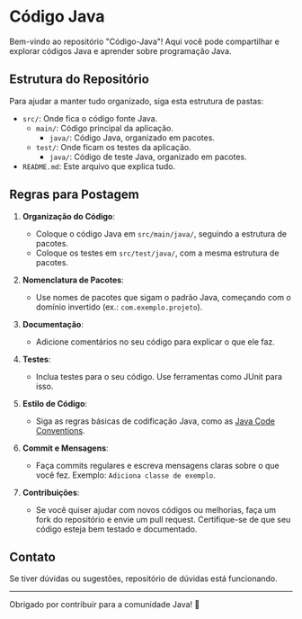 # Código Java

Bem-vindo ao repositório "Código-Java"! Aqui você pode compartilhar e explorar códigos Java e aprender sobre programação Java.

## Estrutura do Repositório

Para ajudar a manter tudo organizado, siga esta estrutura de pastas:

- `src/`: Onde fica o código fonte Java.
  - `main/`: Código principal da aplicação.
    - `java/`: Código Java, organizado em pacotes.
  - `test/`: Onde ficam os testes da aplicação.
    - `java/`: Código de teste Java, organizado em pacotes.
- `README.md`: Este arquivo que explica tudo.

## Regras para Postagem

1. **Organização do Código**:
   - Coloque o código Java em `src/main/java/`, seguindo a estrutura de pacotes.
   - Coloque os testes em `src/test/java/`, com a mesma estrutura de pacotes.

2. **Nomenclatura de Pacotes**:
   - Use nomes de pacotes que sigam o padrão Java, começando com o domínio invertido (ex.: `com.exemplo.projeto`).

3. **Documentação**:
   - Adicione comentários no seu código para explicar o que ele faz.

4. **Testes**:
   - Inclua testes para o seu código. Use ferramentas como JUnit para isso.

5. **Estilo de Código**:
   - Siga as regras básicas de codificação Java, como as [Java Code Conventions](https://docs.oracle.com/javase/tutorial/essential/).

6. **Commit e Mensagens**:
   - Faça commits regulares e escreva mensagens claras sobre o que você fez. Exemplo: `Adiciona classe de exemplo`.

7. **Contribuições**:
   - Se você quiser ajudar com novos códigos ou melhorias, faça um fork do repositório e envie um pull request. Certifique-se de que seu código esteja bem testado e documentado.


## Contato

Se tiver dúvidas ou sugestões, repositório de dúvidas está funcionando.

---

Obrigado por contribuir para a comunidade Java! 🚀
